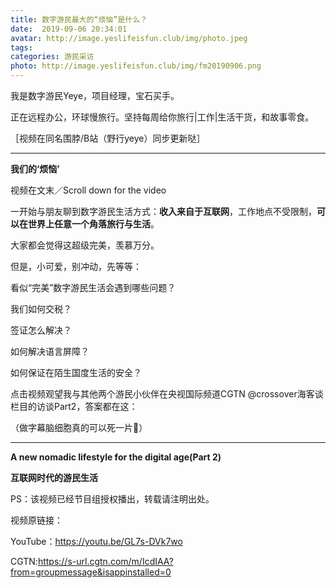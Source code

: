 ```yaml
---
title: 数字游民最大的“烦恼”是什么？
date:  2019-09-06 20:34:01
avatar: http://image.yeslifeisfun.club/img/photo.jpeg
tags: 
categories: 游民采访
photo: http://image.yeslifeisfun.club/img/fm20190906.png
---
```


我是数字游民Yeye，项目经理，宝石买手。

正在远程办公，环球慢旅行。坚持每周给你旅行|工作|生活干货，和故事零食。



［视频在同名围脖/B站（野行yeye）同步更新哒］





------

**我们的‘烦恼’**



视频在文末／Scroll down for the video





一开始与朋友聊到数字游民生活方式：**收入来自于互联网**，工作地点不受限制，**可以在世界上任意一个角落旅行与生活**。



大家都会觉得这超级完美，羡慕万分。



但是，小可爱，别冲动，先等等：



看似“完美”数字游民生活会遇到哪些问题？



我们如何交税？

签证怎么解决？

如何解决语言屏障？

如何保证在陌生国度生活的安全？



点击视频观望我与其他两个游民小伙伴在央视国际频道CGTN @crossover海客谈栏目的访谈Part2，答案都在这：

（做字幕脑细胞真的可以死一片🙂）



------



 **A new nomadic lifestyle for the digital age(Part 2)**

**互联网时代的游民生活**





PS：该视频已经节目组授权播出，转载请注明出处。

视频原链接：

YouTube：https://youtu.be/GL7s-DVk7wo

CGTN:https://s-url.cgtn.com/m/IcdIAA?from=groupmessage&isappinstalled=0